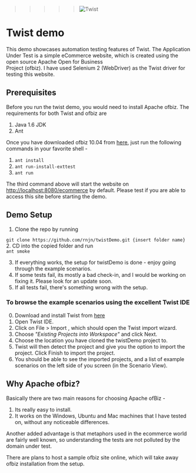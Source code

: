 >>>>> ![Twist](http://www.thoughtworks-studios.com/twist-agile-test-automation/2.3.1/help/resources/images/defaults/twist-logo-header.png)


# Twist demo                                                                                                                                                                         
                                                                                                                                                                                                                                                                                                                                                                        

                                                                                                                                                                                     
This demo showcases automation testing features of Twist. The Application Under Test is a simple eCommerce website, which is created using the open source Apache Open for Business \
Project (ofbiz). I have used Selenium 2 (WebDriver) as the Twist driver for testing this website.                                                                                    
                                                                                                                                                                                     
## Prerequisites                                                                                                                                                                     
                                                                                                                                                                                     
Before you run the twist demo, you would need to install Apache ofbiz. The requirements for both Twist and ofbiz are                                                                 
1. Java 1.6 JDK                                                                                                                                                                      
2. Ant                                                                                                                                                                               
                                                                                                                                                                                     
Once you have downloaded ofbiz 10.04 from [here](http://ofbiz.apache.org/download.html), just run the following commands in your favorite shell -                                     
                                                                                                                                                                                     
1. ` ant install  `                                                                                                                                                                     
2. ` ant run-install-exttest  `                                                                                                                                                         
3. ` ant run   `                                                                                                                                                                        
                                                                                                                                                                                     
The third command above will start the website on [http://localhost:8080/ecommerce](http://localhost:8080/ecommerce) by default. Please test if you are able to access this site before starting the demo.              
                                                                                                                                                                                     
                                                                                                                                                                                     
## Demo Setup                                                                                                                                                                        
                                                                                                                                                                                     
1. Clone the repo by running
                                                                                                                                                         
 ` git clone https://github.com/rnjn/twistDemo.git {insert folder name} `                                                                                                           
2. CD into the copied folder and run                                                                                                                                                 
`ant smoke`     
                                                                                                                                                                     
3. If everything works, the setup for twistDemo is done - enjoy going through the example scenarios.                                                                                 
4. If some tests fail, its mostly a bad check-in, and I would be working on fixing it. Please look for an update soon.                                                               
5. If all tests fail, there's something wrong with the setup.                                                                                                                        
                                                                                                                                                                                     
### To browse the example scenarios using the excellent Twist IDE    

0. Download and install Twist from [here](http://www.thoughtworks-studios.com/agile-test-automation)                                                                                                                                                                            
1. Open Twist IDE.                                                                                                                                                                   
2. Click on File > Import , which should open the Twist import wizard.                                                                                                               
3. Choose *"Existing Projects into Workspace"* and click Next.                                                                                                                       
4. Choose the location you have cloned the twistDemo project to.                                                                                                                     
5. Twist will then detect the project and give you the option to import the project. Click Finish to import the project.                                                             
6. You should be able to see the imported projects, and a list of example scenarios on the left side of you screen (in the Scenario View).                                           
                                                                                                                                                                                     
## Why Apache ofbiz?                                                                                                                                                                 
                                                                                                                                                                                     
Basically there are two main reasons for choosing Apache ofBiz -                                                                                                                     
                                                                                                                                                                                     
1. Its really easy to install.                                                                                                                                                       
2. It works on the Windows, Ubuntu and Mac machines that I have tested on, without any noticeable differences.                                                                       
                                                                                                                                                                                     
Another added advantage is that metaphors used in the ecommerce world are fairly well known, so understanding the tests are not polluted by the domain under test.                   

There are plans to host a sample ofbiz site online, which will take away ofbiz installation from the setup.                                                                                                                                                                                   
                                                                                                                                                                                     
